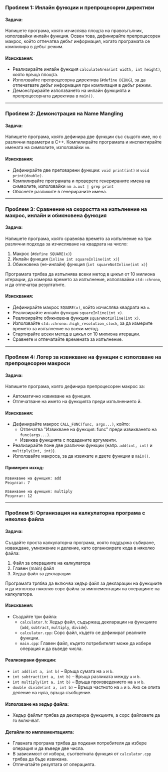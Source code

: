 ### Проблем 1: Инлайн функции и препроцесорни директиви

#### Задача:
Напишете програма, която изчислява площта на правоъгълник, използвайки инлайн функция. Освен това, дефинирайте препроцесорен макрос, който отпечатва дебъг информация, когато програмата се компилира в дебъг режим.

#### Изисквания:
- Реализирайте инлайн функция `calculateArea(int width, int height)`, която връща площта.
- Използвайте препроцесорна директива (`#define DEBUG`), за да отпечатвате дебъг информация при компилация в дебъг режим.
- Демонстрирайте използването на инлайн функцията и препроцесорната директива в `main()`.

---

### Проблем 2: Демонстрация на Name Mangling

#### Задача:
Напишете програма, която дефинира две функции със същото име, но с различни параметри в C++. Компилирайте програмата и инспектирайте имената на символите, използвайки `nm`.

#### Изисквания:
- Дефинирайте две претоварени функции: `void print(int)` и `void print(double)`.
- Компилирайте програмата и проверете генерираните имена на символите, използвайки `nm a.out | grep print`
- Обяснете разликите в генерираните имена.

---

### Проблем 3: Сравнение на скоростта на изпълнение на макрос, инлайн и обикновена функция

#### Задача:
Напишете програма, която сравнява времето за изпълнение на три различни подхода за изчисляване на квадрата на число:

1. Макрос (`#define SQUARE(x)`)
2. Инлайн функция (`inline int squareInline(int x)`)
3. Обикновена (не-инлайн) функция (`int squareNotInline(int x)`)

Програмата трябва да изпълнява всеки метод в цикъл от 10 милиона итерации, да измерва времето за изпълнение, използвайки `std::chrono`, и да отпечатва резултатите.

#### Изисквания:
- Дефинирайте макрос `SQUARE(x)`, който изчислява квадрата на `x`.
- Реализирайте инлайн функция `squareInline(int x)`.
- Реализирайте обикновена функция `squareNotInline(int x)`.
- Използвайте `std::chrono::high_resolution_clock`, за да измерите времето за изпълнение на всеки метод.
- Стартирайте всеки метод в цикъл от 10 милиона итерации.
- Сравнете и отпечатайте времената за изпълнение.

---

### Проблем 4: Логер за извикване на функции с използване на препроцесорни макроси

#### Задача:
Напишете програма, която дефинира препроцесорен макрос за:
- Автоматично извикване на функция.
- Отпечатване на името на функцията преди изпълнението й.

#### Изисквания:
- Дефинирайте макрос `CALL_FUNC(func, args...)`, който:
  - Отпечатва "Извикване на функция: func" преди извикването на `func(args...)`.
  - Извиква функцията с подадените аргументи.
- Реализирайте поне две различни функции (напр. `add(int, int)` и `multiply(int, int)`).
- Използвайте макроса, за да извикате и двете функции в `main()`.

#### Примерен изход:
```
Извикване на функция: add
Резултат: 7

Извикване на функция: multiply
Резултат: 12
```

---

### Проблем 5: Организация на калкулаторна програма с няколко файла

#### Задача:
Създайте проста калкулаторна програма, която поддържа събиране, изваждане, умножение и деление, като организирате кода в няколко файла:

1. Файл за операциите на калкулатора
2. Главен (main) файл
3. Хедър файл за декларации

Програмата трябва да включва хедър файл за декларации на функциите и да използва няколко сорс файла за имплементация на операциите на калкулатора.

#### Изисквания:
- Създайте три файла:
  - `calculator.h`: Хедър файл, съдържащ декларации на функциите (`add`, `subtract`, `multiply`, `divide`).
  - `calculator.cpp`: Сорс файл, където се дефинират реалните функции.
  - `main.cpp`: Главен файл, където потребителят може да избере операция и да въведе числа.

#### Реализирани функции:
- `int add(int a, int b)` – Връща сумата на `a` и `b`.
- `int subtract(int a, int b)` – Връща разликата между `a` и `b`.
- `int multiply(int a, int b)` – Връща произведението на `a` и `b`.
- `double divide(int a, int b)` – Връща частното на `a` и `b`. Ако се опита деление на нула, връща съобщение.

#### Използване на хедър файла:
- Хедър файлът трябва да декларира функциите, а сорс файловете да го включват.

#### Детайли по имплементацията:
- Главната програма трябва да подканя потребителя да избере операция и да въведе две числа.
- В зависимост от избора, съответната функция от `calculator.cpp` трябва да бъде извикана.
- Отпечатайте резултата от операцията.

